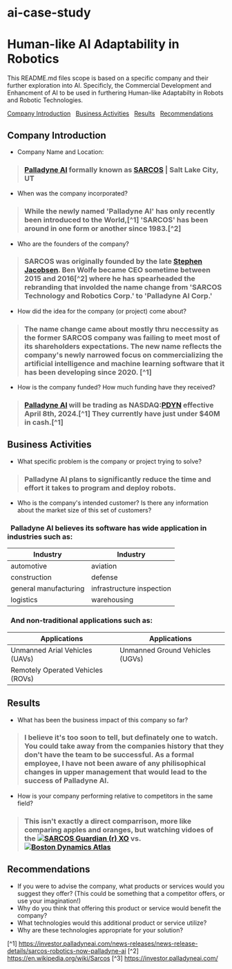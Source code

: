 # ai-case-study

# Human-like AI Adaptability in Robotics
This README.md files scope is based on a specific company and their further exploration into AI. Specificly, the Commercial Development and Enhancment of AI to be used in furthering Human-like Adaptabilty in Robots and Robotic Technologies.

[Company Introduction](#company-introduction) &nbsp; [Business Activities](#business-activities) &nbsp; [Results](#results) &nbsp; [Recommendations](#recommendations)

## Company Introduction

- Company Name and Location:
> ### [Palladyne AI](https://palladyneai.com/) formally known as [SARCOS](https://www.sarcos.com/) | Salt Lake City, UT

- When was the company incorporated?
> ### While the newly named 'Palladyne AI' has only recently been introduced to the World,[^1] 'SARCOS' has been around in one form or another since 1983.[^2]

- Who are the founders of the company?
> ### SARCOS was originally founded by the late [Stephen Jacobsen](https://en.wikipedia.org/wiki/Stephen_Jacobsen). Ben Wolfe became CEO sometime between 2015 and 2016[^2] where he has spearheaded the rebranding that involded the name change from 'SARCOS Technology and Robotics Corp.' to 'Palladyne AI Corp.'

- How did the idea for the company (or project) come about?
> ### The name change came about mostly thru neccessity as the former SARCOS company was failing to meet most of its shareholders expectations. The new name reflects the company's newly narrowed focus on commercializing the artificial intelligence and machine learning software that it has been developing since 2020. [^1]

- How is the company funded? How much funding have they received?
> ### [Palladyne AI](https://palladyneai.com/) will be trading as NASDAQ:[PDYN](https://www.msn.com/en-us/money/watchlist?tab=Related&id=bzx4pr&ocid=ansMSNMoney11&duration=1Y&src=b_secdans&relatedQuoteId=bzx4pr&relatedSource=MlAl) effective April 8th, 2024.[^1] They currently have just under $40M in cash.[^1]

## Business Activities

- What specific problem is the company or project trying to solve?
> ### Palladyne AI plans to significantly reduce the time and effort it takes to program and deploy robots.

- Who is the company's intended customer? Is there any information about the market size of this set of customers?
### &nbsp; Palladyne AI believes its software has wide application in industries such as:
|             Industry               |             Industry               |
|------------------------------------|------------------------------------|
| automotive                         | aviation                           |
| construction                       | defense                            |
| general manufacturing              | infrastructure inspection          |
| logistics                          | warehousing                        |

### &nbsp; And non-traditional applications such as:
|           Applications             |           Applications             |
|------------------------------------|------------------------------------|
| Unmanned Arial Vehicles (UAVs)     | Unmanned Ground Vehicles (UGVs)    |
| Remotely Operated Vehicles (ROVs)  |                                    |

## Results

- What has been the business impact of this company so far?
> ### I believe it's too soon to tell, but definately one to watch. You could take away from the companies history that they don't have the team to be successful. As a formal employee, I have not been aware of any philisophical changes in upper management that would lead to the success of Palladyne AI.

- How is your company performing relative to competitors in the same field?
> ### This isn't exactly a direct comparrison, more like comparing apples and oranges, but watching vidoes of the [![SARCOS Guardian (r) XO](https://youtu.be/PZcHlz_obyw?t=87)](https://youtu.be/PZcHlz_obyw) vs. [![Boston Dynamics Atlas]()](https://www.youtube.com/shorts/SFKM-Rxiqzg?feature=share)

## Recommendations

- If you were to advise the company, what products or services would you suggest they offer? (This could be something that a competitor offers, or use your imagination!)
- Why do you think that offering this product or service would benefit the company?
- What technologies would this additional product or service utilize?
- Why are these technologies appropriate for your solution?

[^1] https://investor.palladyneai.com/news-releases/news-release-details/sarcos-robotics-now-palladyne-ai
[^2] https://en.wikipedia.org/wiki/Sarcos
[^3] https://investor.palladyneai.com/